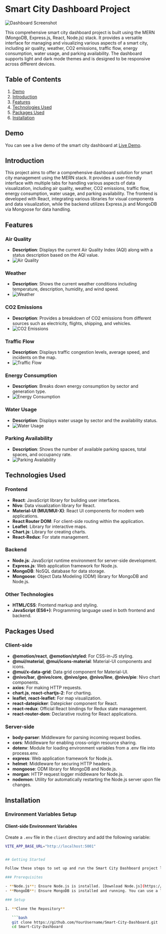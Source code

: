 # Smart City Dashboard Project

![Dashboard Screenshot](client/public/readme_assets/dashboard.png)

This comprehensive smart city dashboard project is built using the MERN (MongoDB, Express.js, React, Node.js) stack. It provides a versatile interface for managing and visualizing various aspects of a smart city, including air quality, weather, CO2 emissions, traffic flow, energy consumption, water usage, and parking availability. The dashboard supports light and dark mode themes and is designed to be responsive across different devices.

## Table of Contents

1. [Demo](#demo)
2. [Introduction](#introduction)
3. [Features](#features)
4. [Technologies Used](#technologies-used)
5. [Packages Used](#packages-used)
6. [Installation](#installation)

## Demo

You can see a live demo of the smart city dashboard at [Live Demo](https://react-dashboard12.vercel.app).

## Introduction

This project aims to offer a comprehensive dashboard solution for smart city management using the MERN stack. It provides a user-friendly interface with multiple tabs for handling various aspects of data visualization, including air quality, weather, CO2 emissions, traffic flow, energy consumption, water usage, and parking availability. The frontend is developed with React, integrating various libraries for visual components and data visualization, while the backend utilizes Express.js and MongoDB via Mongoose for data handling.

## Features

### Air Quality
- **Description**: Displays the current Air Quality Index (AQI) along with a status description based on the AQI value.
- ![Air Quality](client/public/readme_assets/airquality.png)

### Weather
- **Description**: Shows the current weather conditions including temperature, description, humidity, and wind speed.
- ![Weather](client/public/readme_assets/weather.png)

### CO2 Emissions
- **Description**: Provides a breakdown of CO2 emissions from different sources such as electricity, flights, shipping, and vehicles.
- ![CO2 Emissions](client/public/readme_assets/co2.png)

### Traffic Flow
- **Description**: Displays traffic congestion levels, average speed, and incidents on the map.
- ![Traffic Flow](client/public/readme_assets/traffic.png)

### Energy Consumption
- **Description**: Breaks down energy consumption by sector and generation type.
- ![Energy Consumption](client/public/readme_assets/energy.png)

### Water Usage
- **Description**: Displays water usage by sector and the availability status.
- ![Water Usage](client/public/readme_assets/water.png)

### Parking Availability
- **Description**: Shows the number of available parking spaces, total spaces, and occupancy rate.
- ![Parking Availability](client/public/readme_assets/parking.png)

## Technologies Used

### Frontend

- **React**: JavaScript library for building user interfaces.
- **Nivo**: Data visualization library for React.
- **Material-UI (MUI/MUI-X)**: React UI components for modern web applications.
- **React Router DOM**: For client-side routing within the application.
- **Leaflet**: Library for interactive maps.
- **Chart.js**: Library for creating charts.
- **React-Redux**: For state management.

### Backend

- **Node.js**: JavaScript runtime environment for server-side development.
- **Express.js**: Web application framework for Node.js.
- **MongoDB**: NoSQL database for data storage.
- **Mongoose**: Object Data Modeling (ODM) library for MongoDB and Node.js.

### Other Technologies

- **HTML/CSS**: Frontend markup and styling.
- **JavaScript (ES6+)**: Programming language used in both frontend and backend.

## Packages Used

### Client-side

- **@emotion/react**, **@emotion/styled**: For CSS-in-JS styling.
- **@mui/material**, **@mui/icons-material**: Material-UI components and icons.
- **@mui/x-data-grid**: Data grid component for Material-UI.
- **@nivo/bar**, **@nivo/core**, **@nivo/geo**, **@nivo/line**, **@nivo/pie**: Nivo chart components.
- **axios**: For making HTTP requests.
- **chart.js**, **react-chartjs-2**: For charting.
- **leaflet**, **react-leaflet**: For map visualization.
- **react-datepicker**: Datepicker component for React.
- **react-redux**: Official React bindings for Redux state management.
- **react-router-dom**: Declarative routing for React applications.

### Server-side

- **body-parser**: Middleware for parsing incoming request bodies.
- **cors**: Middleware for enabling cross-origin resource sharing.
- **dotenv**: Module for loading environment variables from a .env file into process.env.
- **express**: Web application framework for Node.js.
- **helmet**: Middleware for securing HTTP headers.
- **mongoose**: ODM library for MongoDB and Node.js.
- **morgan**: HTTP request logger middleware for Node.js.
- **nodemon**: Utility for automatically restarting the Node.js server upon file changes.

## Installation

### Environment Variables Setup

#### Client-side Environment Variables

Create a `.env` file in the `client` directory and add the following variable:

```bash
VITE_APP_BASE_URL="http://localhost:5001"


## Getting Started

Follow these steps to set up and run the Smart City Dashboard project locally.

### Prerequisites

- **Node.js**: Ensure Node.js is installed. [Download Node.js](https://nodejs.org/)
- **MongoDB**: Ensure MongoDB is installed and running. You can use a local instance or a cloud-hosted service like [MongoDB Atlas](https://www.mongodb.com/cloud/atlas).

### Setup

1. **Clone the Repository**

   ```bash
   git clone https://github.com/YourUsername/Smart-City-Dashboard.git
   cd Smart-City-Dashboard
